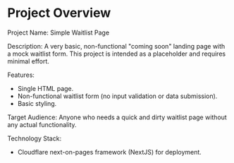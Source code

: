 # Project Overview

Project Name: Simple Waitlist Page

Description: A very basic, non-functional "coming soon" landing page with a mock waitlist form. This project is intended as a placeholder and requires minimal effort.

Features:

*   Single HTML page.
*   Non-functional waitlist form (no input validation or data submission).
*   Basic styling.

Target Audience: Anyone who needs a quick and dirty waitlist page without any actual functionality.

Technology Stack:

*   Cloudflare next-on-pages framework (NextJS) for deployment.
